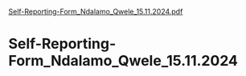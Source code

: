 [Self-Reporting-Form_Ndalamo_Qwele_15.11.2024.pdf](https://github.com/user-attachments/files/17780525/Self-Reporting-Form_Ndalamo_Qwele_15.11.2024.pdf)
# Self-Reporting-Form_Ndalamo_Qwele_15.11.2024
